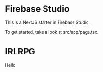 # Firebase Studio

This is a NextJS starter in Firebase Studio.

To get started, take a look at src/app/page.tsx.
# IRLRPG

Hello
